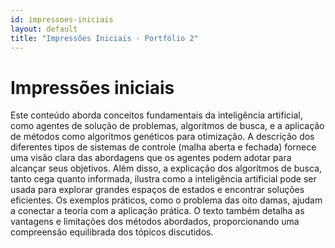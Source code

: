 ```yaml
---
id: impressoes-iniciais
layout: default
title: "Impressões Iniciais - Portfólio 2"
---
```


# Impressões iniciais

Este conteúdo aborda conceitos fundamentais da inteligência artificial, como agentes de solução de problemas, algoritmos de busca, e a aplicação de métodos como algoritmos genéticos para otimização. A descrição dos diferentes tipos de sistemas de controle (malha aberta e fechada) fornece uma visão clara das abordagens que os agentes podem adotar para alcançar seus objetivos. Além disso, a explicação dos algoritmos de busca, tanto cega quanto informada, ilustra como a inteligência artificial pode ser usada para explorar grandes espaços de estados e encontrar soluções eficientes. Os exemplos práticos, como o problema das oito damas, ajudam a conectar a teoria com a aplicação prática. O texto também detalha as vantagens e limitações dos métodos abordados, proporcionando uma compreensão equilibrada dos tópicos discutidos.
